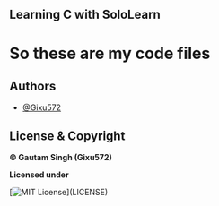 ## **Learning C with SoloLearn** 
#  So these are my code files
## Authors

- [@Gixu572](https://www.github.com/Gixu572)


## License & Copyright

**© Gautam Singh (Gixu572)**

**Licensed under**

[![MIT License](https://img.shields.io/apm/l/atomic-design-ui.svg?)](LICENSE)
